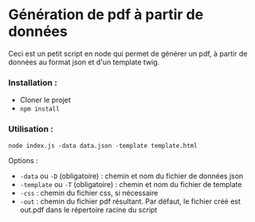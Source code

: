 # Génération de pdf à partir de données

Ceci est un petit script en node qui permet de générer un pdf, à partir de données au format json et d'un template twig.

### Installation :

* Cloner le projet
* `npm install`

### Utilisation :
```
node index.js -data data.json -template template.html
```

Options :

  * `-data` ou `-D` (obligatoire) : chemin et nom du fichier de données json
  * `-template` ou `-T` (obligatoire) : chemin et nom du fichier de template
  * `-css` : chemin du fichier css, si nécessaire
  * `-out` : chemin du fichier pdf résultant. Par défaut, le fichier créé est out.pdf dans le répertoire racine du script
